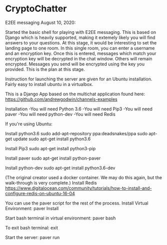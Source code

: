 # CryptoChatter
E2EE messaging
August 10, 2020:

Started the basic shell for playing with E2EE messaging.
This is based on Django which is heavily supported, making it extemely likely you will find
answers to your questions.
At this stage, it would be interesting to set the landing page to one room.
In this single room, you can enter a username and an encryption key. Once this is entered,
messages which match your encryption key will be decrypted in the chat window. Others will remain encrypted.
Messages you send will be encrypted using the key you provided.
This is the plan at this stage.

Instruction for launching the server are given for an Ubuntu installation.
Fairly easy to install ubuntu in a virtualbox.

This is a Django App based on the multichat application found here:
https://github.com/andrewgodwin/channels-examples

Installation
-You will need Python 3.6
-You will need Pip3
-You will need paver
-You will need python-dev
-You will need Redis

If you're using Ubuntu:

Install python3.6
sudo add-apt-repository ppa:deadsnakes/ppa
sudo apt-get update
sudo apt-get install python3.6

Install Pip3
sudo apt-get install python3-pip

Install paver
sudo apt-get install python-paver

Install python-dev
sudo apt-get install python3.6-dev

(The original creator used a docker container. We may do this again, but the walk-through is very complete.)
Install Redis
https://www.digitalocean.com/community/tutorials/how-to-install-and-configure-redis-on-ubuntu-16-04

You can use the paver script for the rest of the process.
Install Virtual Environment:
paver Install

Start bash terminal in virtual environment:
paver bash

To exit bash terminal:
exit

Start the server:
paver run
